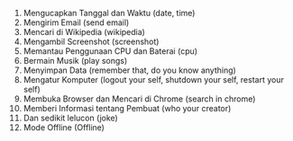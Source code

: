 1.	Mengucapkan Tanggal dan Waktu (date, time)
2.	Mengirim Email (send email)
3.	Mencari di Wikipedia (wikipedia)
4.	Mengambil Screenshot (screenshot)
5.	Memantau Penggunaan CPU dan Baterai (cpu)
6.	Bermain Musik (play songs)
7.	Menyimpan Data (remember that, do you know anything)
8.	Mengatur Komputer (logout your self, shutdown your self, restart your self)
9.	Membuka Browser dan Mencari di Chrome (search in chrome)
10.	Memberi Informasi tentang Pembuat (who your creator)
11.	Dan sedikit lelucon (joke)
12.	Mode Offline (Offline)
